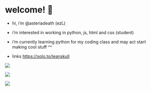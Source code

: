 # welcome! 🩶



-  hi, i’m @asteriadeath (ezL)

  
- i’m interested in working in python, js, html and  css (student)

  
- i’m currently learning python for my coding class and may act start making cool stuff ^^


 - links https://solo.to/leanskull

![](https://komarev.com/ghpvc/?username=your-github-asteriadeath&color=green)

![](https://github-readme-stats.vercel.app/api?username=Asteriadeath&show_icons=true&theme=synthwave)

<a href="https://twitter.com/zliucord">
    <img src="https://img.shields.io/twitter/follow/zliucord?color=1DA1F2&logo=twitter&style=for-the-badge" href="https://twitter.com/zliucord"/>
</a>
